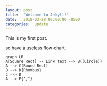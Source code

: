 ```yaml
---
layout: post
title:  "Welcome to Jekyll!"
date:   2018-03-28 00:00:00 -0500
categories:  update
---
```


This is my first post.  


so have a useless flow chart.  

```mermaid
graph LR
A[Square Rect] -- Link text --> B((Circle))
A --> C(Round Rect)
B --> D{Rhombus}
C --> D
A --> E{^,^}
```



<!--stackedit_data:
eyJoaXN0b3J5IjpbNDYyMjIzNzQyXX0=
-->